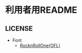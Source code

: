 # 利用者用README
## LICENSE
* Font
  * [RocknRollOne(OFL)](https://fonts.google.com/specimen/RocknRoll+One)
    
  
